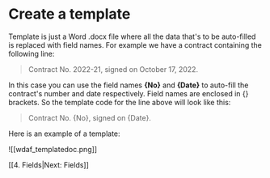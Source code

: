 # Create a template

Template is just a Word .docx file where all the data that's to be auto-filled is replaced with field names.
For example we have a contract containing the following line:
>Contract No. 2022-21, signed on October 17, 2022.

In this case you can use the field names **{No}** and **{Date}** to auto-fill the contract's number and date respectively. Field names are enclosed in {} brackets. So the template code for the line above will look like this:
>Contract No. {No}, signed on {Date}.


Here is an example of a template:

![[wdaf_templatedoc.png]]

[[4. Fields|Next: Fields]]

